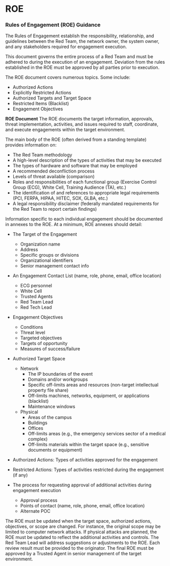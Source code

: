 # ROE

### **Rules of Engagement (ROE) Guidance**

The Rules of Engagement establish the responsibility, relationship, and guidelines between the Red Team, the network owner, the system owner, and any stakeholders required for engagement execution.

This document governs the entire process of a Red Team and must be adhered to during the execution of an engagement. Deviation from the rules established in the ROE must be approved by all parties prior to execution.

The ROE document covers numerous topics. Some include:

* Authorized Actions
* Explicitly Restricted Actions
* Authorized Targets and Target Space
* Restricted Items (Blacklist)
* Engagement Objectives


**ROE Document**
The ROE documents the target information, approvals, threat implementation, activities, and issues required to staff, coordinate, and execute engagements within the target environment. 

The main body of the ROE (often derived from a standing template) provides information on:

* The Red Team methodology
* A high-level description of the types of activities that may be executed
* The types of hardware and software that may be employed
* A recommended deconfliction process
* Levels of threat available (comparison)
* Roles and responsibilities of each functional group (Exercise Control Group (ECG), White Cell, Training Audience (TA), etc.)
* The identification of and references to appropriate legal requirements (PCI, FERPA, HIPAA, HITEC, SOX, GLBA, etc.)
* A legal responsibility disclaimer (federally mandated requirements for the Red Team to report certain findings)


Information specific to each individual engagement should be documented in annexes to the ROE. At a minimum, ROE annexes should detail:

* The Target of the Engagement
    * Organization name
    * Address
    * Specific groups or divisions
    * Organizational identifiers
    * Senior management contact info



* An Engagement Contact List (name, role, phone, email, office location)
    * ECG personnel
    * White Cell
    * Trusted Agents
    * Red Team Lead
    * Red Tech Lead



* Engagement Objectives
    * Conditions
    * Threat level
    * Targeted objectives
    * Targets of opportunity
    * Measures of success/failure



* Authorized Target Space
    * Network
        * The IP boundaries of the event
        * Domains and/or workgroups
        * Specific off-limits areas and resources (non-target intellectual property file share)
        * Off-limits machines, networks, equipment, or applications (blacklist)
        * Maintenance windows
    * Physical
        * Areas of the campus
        * Buildings
        * Offices
        * Off-limits areas (e.g., the emergency services sector of a medical complex)
        * Off-limits materials within the target space (e.g., sensitive documents or equipment)
* Authorized Actions: Types of activities approved for the engagement
* Restricted Actions: Types of activities restricted during the engagement (if any)
* The process for requesting approval of additional activities during engagement execution
    * Approval process
    * Points of contact (name, role, phone, email, office location)
    * Alternate POC

The ROE must be updated when the target space, authorized actions, objectives, or scope are changed. For instance, the original scope may be limited to computer network attacks. If physical attacks are planned, the ROE must be updated to reflect the additional activities and controls. The Red Team Lead will address suggestions or adjustments to the ROE. Each review result must be provided to the originator. The final ROE must be approved by a Trusted Agent in senior management of the target environment.

